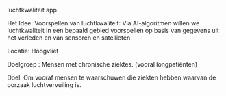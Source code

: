 luchtkwaliteit app


Het Idee: Voorspellen van luchtkwaliteit: Via  AI-algoritmen willen we  luchtkwaliteit in een bepaald gebied voorspellen op basis van gegevens uit het verleden en van sensoren en satellieten.  ​

Locatie: Hoogvliet​

Doelgroep : Mensen met chronische ziektes. (vooral longpatiënten) ​

Doel: Om vooraf mensen te waarschuwen die ziekten hebben waarvan de oorzaak luchtvervuiling is. 
